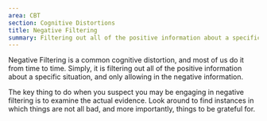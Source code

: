 ```yaml
---
area: CBT
section: Cognitive Distortions
title: Negative Filtering
summary: Filtering out all of the positive information about a specific situation, and only allowing in the negative information
---
```

Negative Filtering is a common cognitive distortion, and most of us do it from time to time. Simply, it is filtering out all of the positive information about a specific situation, and only allowing in the negative information.

The key thing to do when you suspect you may be engaging in negative filtering is to examine the actual evidence. Look around to find instances in which things are not all bad, and more importantly, things to be grateful for.
